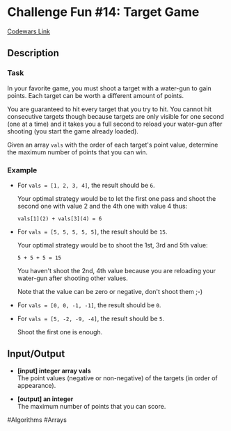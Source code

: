 # Challenge Fun #14: Target Game

[Codewars Link](https://www.codewars.com/kata/58acf858154165363c00004e/python)

## Description

### Task

In your favorite game, you must shoot a target with a water-gun to gain points. Each target can be worth a different amount of points.

You are guaranteed to hit every target that you try to hit. You cannot hit consecutive targets though because targets are only visible for one second (one at a time) and it takes you a full second to reload your water-gun after shooting (you start the game already loaded).

Given an array `vals` with the order of each target's point value, determine the maximum number of points that you can win.

### Example

- For `vals = [1, 2, 3, 4]`, the result should be `6`.

  Your optimal strategy would be to let the first one pass and shoot the second one with value 2 and the 4th one with value 4 thus:

  ```
  vals[1](2) + vals[3](4) = 6
  ```

- For `vals = [5, 5, 5, 5, 5]`, the result should be `15`.

  Your optimal strategy would be to shoot the 1st, 3rd and 5th value:

  ```
  5 + 5 + 5 = 15
  ```

  You haven't shoot the 2nd, 4th value because you are reloading your water-gun after shooting other values.

  Note that the value can be zero or negative, don't shoot them ;-)

- For `vals = [0, 0, -1, -1]`, the result should be `0`.

- For `vals = [5, -2, -9, -4]`, the result should be `5`.

  Shoot the first one is enough.

## Input/Output

- **[input] integer array vals**  
  The point values (negative or non-negative) of the targets (in order of appearance).

- **[output] an integer**  
  The maximum number of points that you can score.

#Algorithms #Arrays
